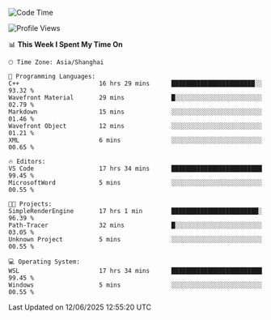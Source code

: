 <!--START_SECTION:waka-->
![Code Time](http://img.shields.io/badge/Code%20Time-2%2C987%20hrs%2023%20mins-blue)

![Profile Views](http://img.shields.io/badge/Profile%20Views-0-blue)

📊 **This Week I Spent My Time On** 

```text
🕑︎ Time Zone: Asia/Shanghai

💬 Programming Languages: 
C++                      16 hrs 29 mins      ███████████████████████░░   93.32 % 
Wavefront Material       29 mins             █░░░░░░░░░░░░░░░░░░░░░░░░   02.79 % 
Markdown                 15 mins             ░░░░░░░░░░░░░░░░░░░░░░░░░   01.46 % 
Wavefront Object         12 mins             ░░░░░░░░░░░░░░░░░░░░░░░░░   01.21 % 
XML                      6 mins              ░░░░░░░░░░░░░░░░░░░░░░░░░   00.65 % 

🔥 Editors: 
VS Code                  17 hrs 34 mins      █████████████████████████   99.45 % 
MicrosoftWord            5 mins              ░░░░░░░░░░░░░░░░░░░░░░░░░   00.55 % 

🐱‍💻 Projects: 
SimpleRenderEngine       17 hrs 1 min        ████████████████████████░   96.39 % 
Path-Tracer              32 mins             █░░░░░░░░░░░░░░░░░░░░░░░░   03.05 % 
Unknown Project          5 mins              ░░░░░░░░░░░░░░░░░░░░░░░░░   00.55 % 

💻 Operating System: 
WSL                      17 hrs 34 mins      █████████████████████████   99.45 % 
Windows                  5 mins              ░░░░░░░░░░░░░░░░░░░░░░░░░   00.55 % 
```


 Last Updated on 12/06/2025 12:55:20 UTC
<!--END_SECTION:waka-->